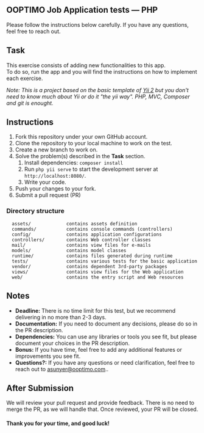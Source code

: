 OOPTIMO Job Application tests — PHP
------------

Please follow the instructions below carefully. If you have any questions, feel free to reach out.

## Task

This exercise consists of adding new functionalities to this app.  
To do so, run the app and you will find the instructions on how to implement each exercise.

*Note: This is a project based on the basic template of [Yii 2](https://www.yiiframework.com/) but you don't need to know much about Yii or do it "the yii way". PHP, MVC, Composer and git is enought.*

## Instructions

1. Fork this repository under your own GitHub account.
2. Clone the repository to your local machine to work on the test.
3. Create a new branch to work on.
4. Solve the problem(s) described in the **Task** section.
    1. Install dependencies: `composer install`
    2. Run `php yii serve` to start the development server at `http://localhost:8080/`.
    3. Write your code.
5. Push your changes to your fork.
6. Submit a pull request (PR)

### Directory structure

      assets/             contains assets definition
      commands/           contains console commands (controllers)
      config/             contains application configurations
      controllers/        contains Web controller classes
      mail/               contains view files for e-mails
      models/             contains model classes
      runtime/            contains files generated during runtime
      tests/              contains various tests for the basic application
      vendor/             contains dependent 3rd-party packages
      views/              contains view files for the Web application
      web/                contains the entry script and Web resources

## Notes

- **Deadline:** There is no time limit for this test, but we recommend delivering in no more than 2-3 days.
- **Documentation:** If you need to document any decisions, please do so in the PR description.
- **Dependencies:** You can use any libraries or tools you see fit, but please document your choices in the PR description.
- **Bonus:** If you have time, feel free to add any additional features or improvements you see fit.
- **Questions?:** If you have any questions or need clarification, feel free to reach out to [asunyer@ooptimo.com](mailto:asunyer@ooptimo.com)..

## After Submission

We will review your pull request and provide feedback. There is no need to merge the PR, as we will handle that. Once reviewed, your PR will be closed.

#### Thank you for your time, and good luck!
